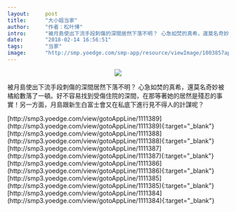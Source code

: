 ```yaml
---
layout:     post
title:      "大小姐当家"
author:     "作者：松叶博"
intro:      "被月島使出下流手段刺傷的深間居然下落不明？ 心急如焚的真希，還莫名奇妙被橘給數落了一頓。好不容易找到受傷住院的深間，在那等著她的居然是殘忍的事實！另一方面，月島跟新生白富士會又在私底下進行見不得人的計謀呢？"
date:       "2018-02-14 16:56:51"
tags:       "当家"
image:      "http://smp.yoedge.com/smp-app/resource/viewImage/1003857appline.png"
---
```

<div style="text-align: center">
<p><img src="http://smp.yoedge.com/smp-app/resource/viewImage/1003857appline.png"/></p>
</div>
<p class="post-meta">
<span>被月島使出下流手段刺傷的深間居然下落不明？ 心急如焚的真希，還莫名奇妙被橘給數落了一頓。好不容易找到受傷住院的深間，在那等著她的居然是殘忍的事實！另一方面，月島跟新生白富士會又在私底下進行見不得人的計謀呢？</span>
</p>
[http://smp3.yoedge.com/view/gotoAppLine/1111389](http://smp3.yoedge.com/view/gotoAppLine/1111389){:target="_blank"}
[http://smp3.yoedge.com/view/gotoAppLine/1111388](http://smp3.yoedge.com/view/gotoAppLine/1111388){:target="_blank"}
[http://smp3.yoedge.com/view/gotoAppLine/1111387](http://smp3.yoedge.com/view/gotoAppLine/1111387){:target="_blank"}
[http://smp3.yoedge.com/view/gotoAppLine/1111386](http://smp3.yoedge.com/view/gotoAppLine/1111386){:target="_blank"}
[http://smp3.yoedge.com/view/gotoAppLine/1111385](http://smp3.yoedge.com/view/gotoAppLine/1111385){:target="_blank"}
[http://smp3.yoedge.com/view/gotoAppLine/1111384](http://smp3.yoedge.com/view/gotoAppLine/1111384){:target="_blank"}


